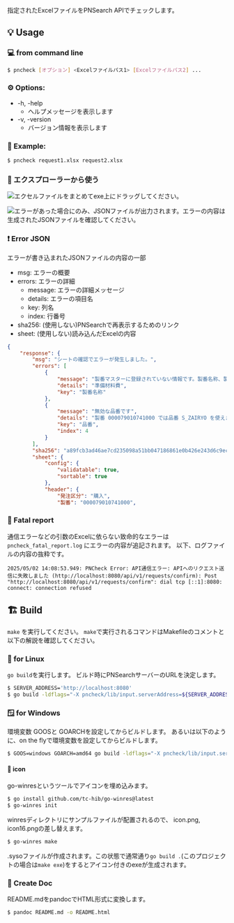 指定されたExcelファイルをPNSearch APIでチェックします。

## 💡 Usage

### 💻 from command line

```sh
$ pncheck [オプション] <Excelファイルパス1> [Excelファイルパス2] ...
```

### ⚙️ Options:
* -h, -help
    * ヘルプメッセージを表示します
* -v, -version
    * バージョン情報を表示します

### 📝 Example:

```sh
$ pncheck request1.xlsx request2.xlsx
```

### 📂 エクスプローラーから使う

![エクセルファイルをまとめてexe上にドラッグしてください。](doc/screen_shot_usage.png)

![エラーがあった場合にのみ、JSONファイルが出力されます。エラーの内容は生成されたJSONファイルを確認してください。](doc/screen_shot_result.png)


### ❗ Error JSON
エラーが書き込まれたJSONファイルの内容の一部

- msg: エラーの概要
- errors: エラーの詳細
    - message: エラーの詳細メッセージ
    - details: エラーの項目名
    - key: 列名
    - index: 行番号
- sha256: (使用しない)PNSearchで再表示するためのリンク
- sheet: (使用しない)読み込んだExcelの内容

```json
{
    "response": {
        "msg": "シートの確認でエラーが発生しました。",
        "errors": [
            {
                "message": "製番マスターに登録されていない情報です。製番名称、製番納期を確認してください。",
                "details": "準備材料費",
                "key": "製番名称"
            },
            {
                "message": "無効な品番です",
                "details": "製番 000079010741000 では品番 S_ZAIRYO を使えません。代わりに S_がつかない品番 を使ってください。",
                "key": "品番",
                "index": 4
            }
        ],
        "sha256": "a89fcb3ad46ae7cd235098a51bb047186861e0b426e243d6c9eca75ad0af8caa",
        "sheet": {
            "config": {
                "validatable": true,
                "sortable": true
            },
            "header": {
                "発注区分": "購入",
                "製番": "000079010741000",
```


### 🚨 Fatal report
通信エラーなどの引数のExcelに依らない致命的なエラーは`pncheck_fatal_report.log` にエラーの内容が追記されます。
以下、ログファイルの内容の抜粋です。

```log
2025/05/02 14:08:53.949: PNCheck Error: API通信エラー: APIへのリクエスト送信に失敗しました (http://localhost:8080/api/v1/requests/confirm): Post "http://localhost:8080/api/v1/requests/confirm": dial tcp [::1]:8080: connect: connection refused
```


## 🏗️ Build

`make` を実行してください。
`make`で実行されるコマンドはMakefileのコメントと以下の解説を確認してください。

### 🐧 for Linux

`go build`を実行します。 ビルド時にPNSearchサーバーのURLを決定します。

```sh
$ SERVER_ADDRESS='http://localhost:8080'
$ go build -ldflags="-X pncheck/lib/input.serverAddress=${SERVER_ADDRESS}"
```


### 🪟 for Windows

環境変数 GOOSと GOARCHを設定してからビルドします。
あるいは以下のように、on the flyで環境変数を設定してからビルドします。

```sh
$ GOOS=windows GOARCH=amd64 go build -ldflags="-X pncheck/lib/input.serverAddress=${SERVER_ADDRESS}"

```

#### 🎨 icon

go-winresというツールでアイコンを埋め込みます。

```sh
$ go install github.com/tc-hib/go-winres@latest
$ go-winres init
```

winresディレクトリにサンプルファイルが配置されるので、 icon.png, icon16.pngの差し替えます。

```sh
$ go-winres make
```

.sysoファイルが作成されます。この状態で通常通り`go build .`(このプロジェクトの場合は`make exe`)をするとアイコン付きのexeが生成されます。


### 📄 Create Doc
README.mdをpandocでHTML形式に変換します。

```sh
$ pandoc README.md -o README.html
```
